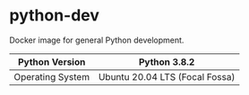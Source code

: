 # python-dev

Docker image for general Python development.

| Python Version | Python 3.8.2 |
|--|--|
| Operating System | Ubuntu 20.04 LTS (Focal Fossa) |
